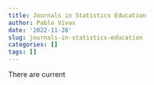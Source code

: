 ```yaml
---
title: Journals in Statistics Education
author: Pablo Vivas
date: '2022-11-28'
slug: journals-in-statistics-education
categories: []
tags: []
---
```


There are current
